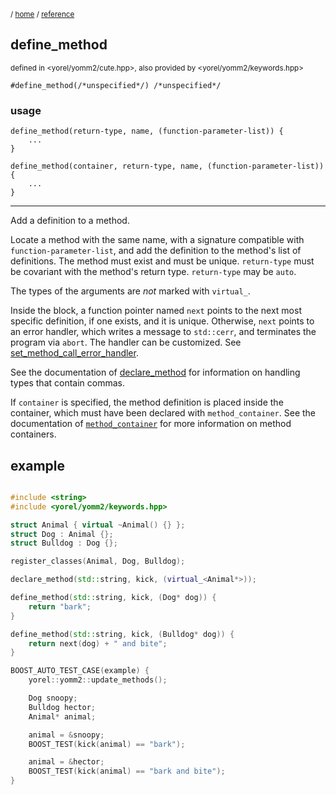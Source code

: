 
<sub>/ [home](/README.md) / [reference](README.md) </sub>
## define_method
<sub>defined in <yorel/yomm2/cute.hpp>, also provided by <yorel/yomm2/keywords.hpp></sub>
```
#define_method(/*unspecified*/) /*unspecified*/
```
### usage
```
define_method(return-type, name, (function-parameter-list)) {
    ...
}

define_method(container, return-type, name, (function-parameter-list)) {
    ...
}
```
---
Add a definition to a method.

Locate a method with the same name, with a signature compatible with
`function-parameter-list`, and add the definition to the method's list of
definitions. The method must exist and must be unique. `return-type` must be
covariant with the method's return type. `return-type` may be `auto`.

The types of the arguments are _not_ marked with `virtual_`.

Inside the block, a function pointer named `next` points to the next most
specific definition, if one exists, and it is unique. Otherwise, `next` points
to an error handler, which writes a message to `std::cerr`, and terminates the
program via `abort`. The handler can be customized. See
[set_method_call_error_handler](method_call_error.md).


See the documentation of [declare_method](declare_method.md) for information on handling types that
contain commas.

If `container` is specified, the method definition is placed inside the
container, which must have been declared with `method_container`. See the
documentation of [`method_container`](method_container.md) for more information on method containers.

## example

```c++

#include <string>
#include <yorel/yomm2/keywords.hpp>

struct Animal { virtual ~Animal() {} };
struct Dog : Animal {};
struct Bulldog : Dog {};

register_classes(Animal, Dog, Bulldog);

declare_method(std::string, kick, (virtual_<Animal*>));

define_method(std::string, kick, (Dog* dog)) {
    return "bark";
}

define_method(std::string, kick, (Bulldog* dog)) {
    return next(dog) + " and bite";
}

BOOST_AUTO_TEST_CASE(example) {
    yorel::yomm2::update_methods();

    Dog snoopy;
    Bulldog hector;
    Animal* animal;

    animal = &snoopy;
    BOOST_TEST(kick(animal) == "bark");

    animal = &hector;
    BOOST_TEST(kick(animal) == "bark and bite");
}

```
